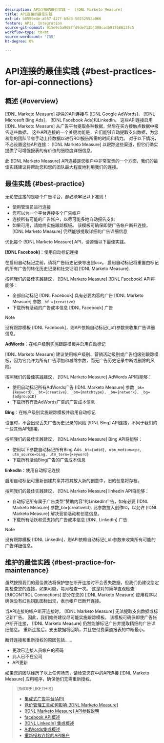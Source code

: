 ```yaml
---
description: API连接的最佳实践 —  [!DNL Marketo Measure]
title: API连接的最佳实践
exl-id: b8550e4e-a567-427f-b5d3-50232553a066
feature: APIs, Integration
source-git-commit: 915e9c5a968ffd9de713b4308cadb91768613fc5
workflow-type: tm+mt
source-wordcount: '735'
ht-degree: 0%

---
```


# API连接的最佳实践 {#best-practices-for-api-connections}

## 概述 {#overview}

[!DNL Marketo Measure] 提供的API连接与 [!DNL Google AdWords]， [!DNL Microsoft Bing Ads]， [!DNL Facebook Ads]和LinkedIn。 这些API连接启用 [!DNL Marketo Measure] 从广告平台提取各种数据，然后在买方接触点数据中报告这些数据。 这些API连接的一个关键功能是，它们能够自动提取支出数据，为您和您的团队节省手动上传数据以进行ROI报告所需的时间和精力。 对于以下情况，不必设置这些API连接： [!DNL Marketo Measure] 以跟踪这些渠道，但它们确实提供了可增强报表的有价值的细粒度详细信息。

此 [!DNL Marketo Measure] API连接是您帐户中非常宝贵的一个方面，我们的最佳实践建议将帮助您和您的团队最大程度地利用我们的连接。

## 最佳实践 {#best-practice}

无论您连接的是哪个广告平台，都必须牢记以下准则！

* 使用管理员进行连接
* 您可以为一个平台连接多个广告帐户
* 连接所有可能的广告帐户，以尽可能多地自动报告支出
* 如果可用，请始终实施跟踪模板。 该模板可确保即使广告帐户断开连接， [!DNL Marketo Measure] 仍然能够提取详细的广告详细信息

优化每个 [!DNL Marketo Measure] API，请遵循以下最佳实践。

**[!DNL Facebook]**：使用自动标记连接

在启用自动标记之前，请将广告历史记录导出到csv。 启用自动标记将重置由标记的所有广告的转化历史记录和社交证明 [!DNL Marketo Measure].

按照我们的最佳实践建议， [!DNL Marketo Measure] [!DNL Facebook] API将能够：

* 全部自动标记 [!DNL Facebook] 具有必要内容的广告 [!DNL Marketo Measure] 参数 `_bf ={creative}`
* 下载所有活动的广告成本信息 [!DNL Facebook] 广告

>[!NOTE]
>
>没有跟踪模板 [!DNL Facebook]，则API依赖自动标记(_bf)参数来收集广告详细信息。

**AdWords**：在帐户级别实施跟踪模板并启用自动标记

[!DNL Marketo Measure] 建议使用帐户级别、营销活动级别或广告组级别跟踪模板，因为它允许为所有广告添加和减除参数，而无广告历史记录中断或删除的风险。

按照我们的最佳实践建议， [!DNL Marketo Measure] AdWords API将能够：

* 使用自动标记所有AdWords广告 [!DNL Marketo Measure] 参数 `_bk={keyword}, _bt={creative}, _bm={matchtype}, _bn={network}, _bg={adgroupID}`
* 下载所有有效AdWords广告的广告成本信息

**Bing**：在帐户级别实施跟踪模板并启用自动标记

设置时，不会出现丢失广告历史记录的风险 [!DNL Bing] API连接，不同于我们的一些其他API连接。

按照我们的最佳实践建议， [!DNL Marketo Measure] Bing API将能够：
* 使用以下参数自动标记所有Bing Ads `_bt={adid}, utm_medium=cpc, utm_source=bing, utm_term={keyword}`
* 下载所有活动Bing广告的广告成本信息

**linkedIn**：使用自动标记连接

启用自动标记可重新创建共享并将其放入新的创意中，旧的创意将存档。

按照我们的最佳实践建议， [!DNL Marketo Measure] linkedIn API将能够：

* 自动标记所有属于广告类型“赞助内容”的LinkedIn广告，如有必要 [!DNL Marketo Measure] 参数_bl={creativeId}. 此参数拉入创作ID，以允许 [!DNL Marketo Measure] 解决营销活动和创意信息。
* 下载所有活跃和受支持的广告成本信息 [!DNL LinkedIn] 广告

>[!NOTE]
>
>没有跟踪模板 [!DNL LinkedIn]，则API依赖自动标记(_bl)参数来收集所有可能的广告详细信息。

## 维护的最佳实践 {#best-practice-for-maintenance}

虽然按照我们的最佳做法将保护您在断开连接时不会丢失数据，但我们仍建议您定期检查您的连接，如果可能，每月检查一次。 这是对的简单直观检查 [!UICONTROL Connections] 部分在您的 [!DNL Marketo Measure] 应用程序以确保没有红色钥匙图标出现，表示帐户已断开连接。

当API连接的帐户断开连接时， [!DNL Marketo Measure] 无法提取支出数据或标记新广告。 因此，我们始终建议尽可能实施跟踪模板。 该模板可确保即使广告帐户断开连接， [!DNL Marketo Measure] 仍然能够标记广告并提取精细的广告详细信息。 重新连接后，支出数据将回填，并且您付费渠道报表的中断最小。

断开连接和重新授权的原因包括……

* 更改已连接人员帐户的密码
* 此人已不在公司
* API更新

如果您的团队经历了以上任何场景，请检查您在中的API连接 [!DNL Marketo Measure] 应用程序，确保他们无需重新授权。

>[!MORELIKETHIS]
>
>* [集成式广告平台(API)](/help/api-connections/utilizing-marketo-measures-api-connections/integrated-ad-platforms.md)
>* [竞价管理工具如何影响 [!DNL Marketo Measure]](/help/api-connections/utilizing-marketo-measures-api-connections/how-bid-management-tools-affect-marketo-measure.md)
>* [[!DNL Marketo Measure] API参数说明](/help/api-connections/utilizing-marketo-measures-api-connections/marketo-measure-parameters.md)
>* [facebook API概述](/help/api-connections/utilizing-marketo-measures-api-connections/facebook-api.md)
>* [[!DNL LinkedIn] 集成概述](/help/api-connections/utilizing-marketo-measures-api-connections/linkedin-integration.md)
>* [AdWords集成概述](/help/api-connections/utilizing-marketo-measures-api-connections/understanding-marketo-measure-adwords-tagging.md)
>* [重新授权连接的API帐户](/help/api-connections/utilizing-marketo-measures-api-connections/reauthorizing-connected-accounts.md)
